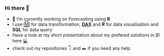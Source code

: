 ### Hi there 👋


- 🔭 I’m currently working on Forecasting using **R**
- I use [:m:](https://learn.microsoft.com/en-us/powerquery-m/) for data transformation, [**DAX**](https://learn.microsoft.com/en-us/dax/) and **R** for data visualisation and **SQL** for data query
- Have a look at my short presentation about my prefered solutions in BI here [:computer:](https://md3629.github.io/)
- check out my repositories :point_down: and :black_nib: if you need any help



